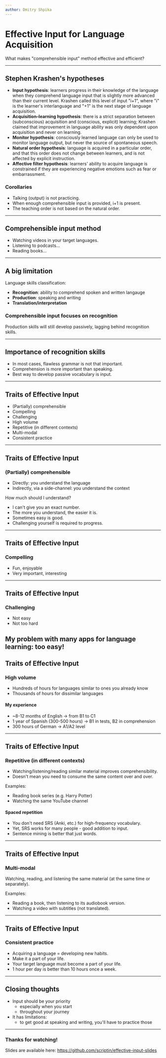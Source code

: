 ```yaml
---
author: Dmitry Shpika
---
```


# Effective Input for Language Acquisition

What makes "comprehensible input" method effective and efficient?

---

## Stephen Krashen's hypotheses

- **Input hypothesis**: learners progress in their knowledge of the language when they comprehend language input that is slightly more advanced than their current level. Krashen called this level of input "i+1", where "i" is the learner's interlanguage and "+1" is the next stage of language acquisition.
- **Acquisition–learning hypothesis**: there is a strict separation between (subconscious) acquisition and (conscious, explicit) learning; Krashen claimed that improvement in language ability was only dependent upon acquisition and never on learning.
- **Monitor hypothesis**: consciously learned language can only be used to monitor language output, but never the source of spontaneous speech.
- **Natural order hypothesis**: language is acquired in a particular order, and that this order does not change between learners, and is not affected by explicit instruction.
- **Affective filter hypothesis**: learners' ability to acquire language is constrained if they are experiencing negative emotions such as fear or embarrassment.

### Corollaries

- Talking (output) is not practicing.
- When enough comprehensible input is provided, i+1 is present.
- The teaching order is not based on the natural order.

---

## Comprehensible input method

- Watching videos in your target languages.
- Listening to podcasts...
- Reading books...

---

## A big limitation

Language skills classification:

- **Recognition**: ability to comprehend spoken and written langauge
- **Production**: speaking and writing
- **Translation/interpretation**

### Comprehensible input focuses on recognition

Production skills will still develop passively, lagging behind recognition skills.

---

## Importance of recognition skills

- In most cases, flawless grammar is not that important.
- Comprehension is more important than speaking.
- Best way to develop passive vocabulary is input.

---

## Traits of Effective Input

- (Partially) comprehensible
- Compelling
- Challenging
- High volume
- Repetitive (in different contexts)
- Multi-modal
- Consistent practice

---

## Traits of Effective Input

### (Partially) comprehensible

- Directly: you understand the language
- Indirectly, via a side-channel: you understand the context

How much should I understand?

- I can't give you an exact number.
- The more you understand, the easier it is.
- Sometimes easy is good.
- Challenging yourself is required to progress.

---

## Traits of Effective Input

### Compelling

- Fun, enjoyable
- Very important, interesting

---

## Traits of Effective Input

### Challenging

- Not easy
- Not too hard

My problem with many apps for language learning: **too easy!**
---

## Traits of Effective Input

### High volume

- Hundreds of hours for languages similar to ones you already know
- Thousands of hours for dissimilar languages

#### My experience

- ~8-12 months of English -> from B1 to C1
- 1 year of Spanish (300-500 hours) -> B1 in tests, B2 in comprehension
- 300 hours of German -> A1/A2 level

---

## Traits of Effective Input

### Repetitive (in different contexts)

- Watching/listening/reading similar material improves comprehensibility.
- Doesn't mean you need to consume the same content over and over.

Examples:

- Reading book series (e.g. Harry Potter)
- Watching the same YouTube channel

#### Spaced repetition

- You don't need SRS (Anki, etc.) for high-frequency vocabulary.
- Yet, SRS works for many people - good addition to input.
- Sentence mining is better that just words.

---

## Traits of Effective Input

### Multi-modal

Watching, reading, and listening the same material (at the same time or separately).

Examples:

- Reading a book, then listening to its audiobook version.
- Watching a video with subtitles (not translated).

---

## Traits of Effective Input

### Consistent practice

- Acquiring a language = developing new habits.
- Make it a part of your life.
- Your target language must become a part of your life.
- 1 hour per day is better than 10 hours once a week.

---

## Closing thoughts

- Input should be your priority
  - especially when you start
  - throughout your journey
- It has limitations:
  - to get good at speaking and writing, you'll have to practice those

---

### Thanks for watching!

Slides are available here: <https://github.com/scriptin/effective-input-slides>
